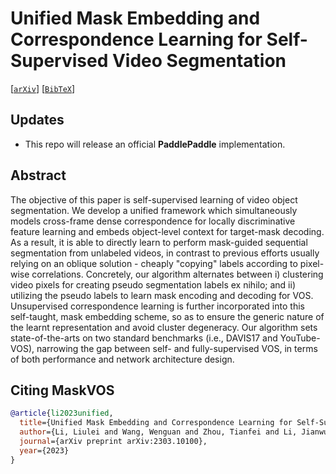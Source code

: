 # Unified Mask Embedding and Correspondence Learning for Self-Supervised Video Segmentation
[[`arXiv`](https://arxiv.org/abs/2303.10100)] [[`BibTeX`](#CitingMaskVOS)]

## Updates
* This repo will release an official **PaddlePaddle** implementation.

## Abstract
The objective of this paper is self-supervised learning of video object segmentation. We develop a unified framework which simultaneously models cross-frame dense correspondence for locally discriminative feature learning and embeds object-level context for target-mask decoding. As a result, it is able to directly learn to perform mask-guided sequential segmentation from unlabeled videos, in contrast to previous efforts usually relying on an oblique solution - cheaply "copying" labels according to pixel-wise correlations. Concretely, our algorithm alternates between i) clustering video pixels for creating pseudo segmentation labels ex nihilo; and ii) utilizing the pseudo labels to learn mask encoding and decoding for VOS. Unsupervised correspondence learning is further incorporated into this self-taught, mask embedding scheme, so as to ensure the generic nature of the learnt representation and avoid cluster degeneracy. Our algorithm sets state-of-the-arts on two standard benchmarks (i.e., DAVIS17 and YouTube-VOS), narrowing the gap between self- and fully-supervised VOS, in terms of both performance and network architecture design.


## <a name="CitingMaskVOS"></a>Citing MaskVOS
```BibTeX
@article{li2023unified,
  title={Unified Mask Embedding and Correspondence Learning for Self-Supervised Video Segmentation},
  author={Li, Liulei and Wang, Wenguan and Zhou, Tianfei and Li, Jianwu and Yang, Yi},
  journal={arXiv preprint arXiv:2303.10100},
  year={2023}
}
```
